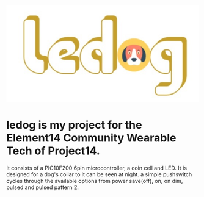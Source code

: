 
![alt text](https://github.com/726f64/ledog/blob/master/Logo.jpg)

# ledog is my project for the Element14 Community Wearable Tech of Project14.

It consists of a PIC10F200 6pin microcontroller, a coin cell and LED. It is designed for a dog's collar to it can be seen at night. a simple pushswitch cycles through the available options from power save(off), on, on dim, pulsed and pulsed pattern 2.
